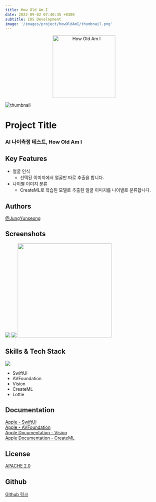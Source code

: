 ```yaml
---
title: How Old Am I
date: 2022-09-02 07:40:35 +0300
subtitle: IOS Development
image: '/images/project/howOldAmI/thumbnail.png'
---
```


<center><img src="https://user-images.githubusercontent.com/95982751/187982607-9cd2977b-f246-48c3-bccf-5bc81fab5247.png" alt="How Old Am I" width="200"></center>

![thumbnail](https://user-images.githubusercontent.com/95982751/187988899-0bb5dcd5-7d0d-4b7f-9bbe-c849de6bdfac.png)

# Project Title
### AI 나이측정 테스트, How Old Am I
## Key Features
* 얼굴 인식
  - 선택된 이미지에서 얼굴만 따로 추출을 합니다.
* 나이별 이미지 분류
  - CreateML로 학습된 모델로 추출된 얼굴 이미지를 나이별로 분류합니다.
  

## Authors
[@JungYunseong](https://github.com/JungYunseong)

## Screenshots
<div class="gallery-box">
  <div class="gallery">
    <img src="https://user-images.githubusercontent.com/95982751/187985176-116d70ce-3365-4b0b-b51e-91274000a146.png">
    <img src="https://user-images.githubusercontent.com/95982751/187985257-e7bcbdcd-96ca-4ab7-b2f3-b90360b5c7a3.png">
    <img src="https://user-images.githubusercontent.com/95982751/187985333-23549477-88d6-49fe-85ed-10e44286f0e0.png" width=300>
  </div>
</div>

## Skills & Tech Stack
<img src="https://img.shields.io/badge/Swift-F05138?style=for-the-badge&logo=Swift&logoColor=white"><br>
* SwiftUI
* AVFoundation
* Vision
* CreateML
* Lottie

## Documentation
[Apple - SwiftUI](https://developer.apple.com/kr/xcode/swiftui/)<br>
[Apple - AVFoundation](https://developer.apple.com/av-foundation/)<br>
[Apple Documentation - Vision](https://developer.apple.com/documentation/vision)<br>
[Apple Documentation - CreateML](https://developer.apple.com/documentation/createml)

## License
[APACHE 2.0](https://github.com/JungYunseong/NC2-Neis-AgeEstimation/blob/main/LICENSE)

## Github
[Github 링크](https://github.com/JungYunseong/NC2-Neis-AgeEstimation)